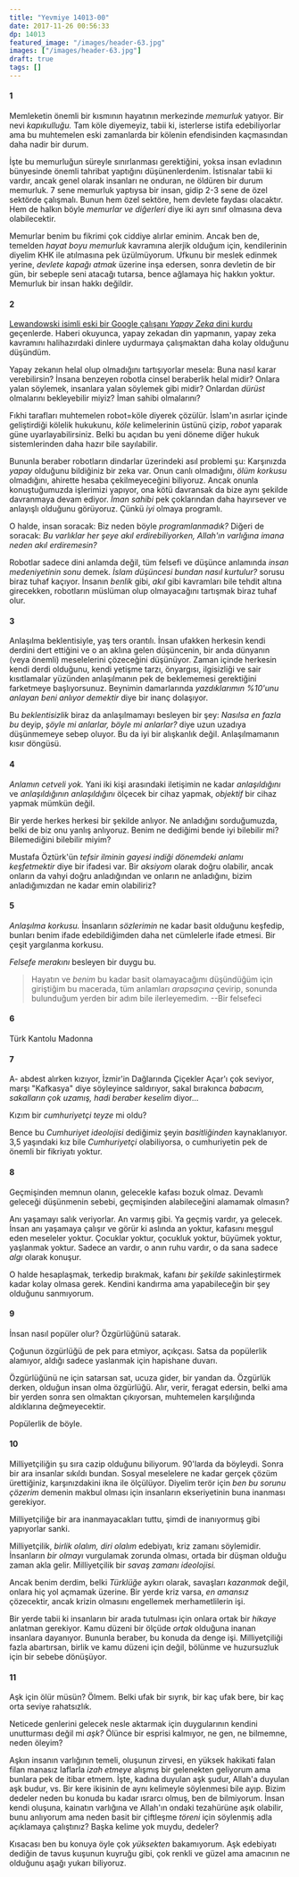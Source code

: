 ```yaml
---
title: "Yevmiye 14013-00"
date: 2017-11-26 00:56:33
dp: 14013
featured_image: "/images/header-63.jpg"
images: ["/images/header-63.jpg"]
draft: true
tags: []
---
```




#### 1

Memleketin önemli bir kısmının hayatının merkezinde *memurluk* yatıyor. Bir nevi
*kapıkulluğu.* Tam köle diyemeyiz, tabii ki, isterlerse istifa edebiliyorlar ama
bu muhtemelen eski zamanlarda bir kölenin efendisinden kaçmasından daha nadir
bir durum.

İşte bu memurluğun süreyle sınırlanması gerektiğini, yoksa insan evladının
bünyesinde önemli tahribat yaptığını düşünenlerdenim. İstisnalar tabii ki
vardır, ancak genel olarak insanları ne onduran, ne öldüren bir durum memurluk.
7 sene memurluk yaptıysa bir insan, gidip 2-3 sene de özel sektörde çalışmalı.
Bunun hem özel sektöre, hem devlete faydası olacaktır. Hem de halkın böyle
*memurlar ve diğerleri* diye iki ayrı sınıf olmasına deva olabilecektir.

Memurlar benim bu fikrimi çok ciddiye alırlar eminim. Ancak ben de, temelden
*hayat boyu memurluk* kavramına alerjik olduğum için, kendilerinin diyelim KHK
ile atılmasına pek üzülmüyorum. Ufkunu bir meslek edinmek yerine, *devlete
kapağı atmak* üzerine inşa edersen, sonra devletin de bir gün, bir sebeple seni
atacağı tutarsa, bence ağlamaya hiç hakkın yoktur. Memurluk bir insan hakkı
değildir.

#### 2

[Lewandowski isimli eski bir Google çalışanı *Yapay Zeka* dini
kurdu](https://t.co/VbO0yFWFmF) geçenlerde. Haberi okuyunca, yapay zekadan din
yapmanın, yapay zeka kavramını halihazırdaki dinlere uydurmaya çalışmaktan daha
kolay olduğunu düşündüm.

Yapay zekanın helal olup olmadığını tartışıyorlar mesela: Buna nasıl karar
verebilirsin? İnsana benzeyen robotla cinsel beraberlik helal midir? Onlara
yalan söylemek, insanlara yalan söylemek gibi midir? Onlardan *dürüst*
olmalarını bekleyebilir miyiz? İman sahibi olmalarını?

Fıkhi tarafları muhtemelen robot=köle diyerek çözülür. İslam'ın asırlar içinde
geliştirdiği kölelik hukukunu, *köle* kelimelerinin üstünü çizip, *robot*
yaparak güne uyarlayabilirsiniz. Belki bu açıdan bu yeni döneme diğer hukuk
sistemlerinden daha hazır bile sayılabilir.

Bununla beraber robotların dindarlar üzerindeki asıl problemi şu: Karşınızda
*yapay* olduğunu bildiğiniz bir zeka var. Onun canlı olmadığını, *ölüm korkusu*
olmadığını, ahirette hesaba çekilmeyeceğini biliyoruz. Ancak onunla
konuştuğumuzda işlerimizi yapıyor, ona kötü davransak da bize aynı şekilde
davranmaya devam ediyor. *İman sahibi* pek çoklarından daha hayırsever ve
anlayışlı olduğunu görüyoruz. Çünkü *iyi* olmaya programlı. 

O halde, insan soracak: Biz neden böyle *programlanmadık?* Diğeri de soracak:
*Bu varlıklar her şeye akıl erdirebiliyorken, Allah'ın varlığına imana neden
akıl erdiremesin?*

Robotlar sadece dini anlamda değil, tüm felsefi ve düşünce anlamında *insan
medeniyetinin sonu* demek. *İslam düşüncesi bundan nasıl kurtulur?* sorusu biraz
tuhaf kaçıyor. İnsanın *benlik* gibi, *akıl* gibi kavramları bile tehdit altına
girecekken, robotların müslüman olup olmayacağını tartışmak biraz tuhaf olur. 

#### 3

Anlaşılma beklentisiyle, yaş ters orantılı. İnsan ufakken herkesin kendi derdini
dert ettiğini ve o an aklına gelen düşüncenin, bir anda dünyanın (veya önemli)
meselelerini çözeceğini düşünüyor. Zaman içinde herkesin kendi derdi olduğunu,
kendi yetişme tarzı, önyargısı, ilgisizliği ve sair kısıtlamalar yüzünden
anlaşılmanın pek de beklememesi gerektiğini farketmeye başlıyorsunuz. Beynimin
damarlarında *yazdıklarımın %10'unu anlayan beni anlıyor demektir* diye bir
inanç dolaşıyor. 

Bu *beklentisizlik* biraz da anlaşılmamayı besleyen bir şey: *Nasılsa en fazla
bu* deyip, *şöyle mi anlarlar, böyle mi anlarlar?* diye uzun uzadıya düşünmemeye
sebep oluyor. Bu da iyi bir alışkanlık değil. Anlaşılmamanın kısır döngüsü. 

#### 4

*Anlamın cetveli yok.* Yani iki kişi arasındaki iletişimin ne kadar
*anlaşıldığını* ve *anlaşıldığının anlaşıldığını* ölçecek bir cihaz yapmak,
*objektif* bir cihaz yapmak mümkün değil. 

Bir yerde herkes herkesi bir şekilde anlıyor. Ne anladığını sorduğumuzda, belki
de biz onu yanlış anlıyoruz. Benim ne dediğimi bende iyi bilebilir mi?
Bilemediğini bilebilir miyim?

Mustafa Öztürk'ün *tefsir ilminin gayesi indiği dönemdeki anlamı keşfetmektir*
diye bir ifadesi var. Bir *aksiyom* olarak doğru olabilir, ancak onların da
vahyi doğru anladığından ve onların ne anladığını, bizim anladığımızdan ne kadar
emin olabiliriz?

#### 5

*Anlaşılma korkusu.* İnsanların *sözlerimin* ne kadar basit olduğunu keşfedip,
bunları benim ifade edebildiğimden daha net cümlelerle ifade etmesi. Bir çeşit
yargılanma korkusu.

*Felsefe merakını* besleyen bir duygu bu. 

> Hayatın ve *benim* bu kadar basit olamayacağımı düşündüğüm için giriştiğim bu
> macerada, tüm anlamları *arapsaçına* çevirip, sonunda bulunduğum yerden bir adım
> bile ilerleyemedim. --Bir felsefeci

#### 6

Türk Kantolu Madonna

#### 7

A- abdest alırken kızıyor, İzmir'in Dağlarında Çiçekler Açar'ı çok seviyor,
marşı "Kafkasya" diye söyleyince saldırıyor, sakal bırakınca *babacım,
sakalların çok uzamış, hadi beraber keselim* diyor... 

Kızım bir *cumhuriyetçi teyze* mi oldu?

Bence bu *Cumhuriyet ideolojisi* dediğimiz şeyin *basitliğinden* kaynaklanıyor.
3,5 yaşındaki kız bile *Cumhuriyetçi* olabiliyorsa, o cumhuriyetin pek de önemli
bir fikriyatı yoktur. 

#### 8

Geçmişinden memnun olanın, gelecekle kafası bozuk olmaz. Devamlı geleceği
düşünmenin sebebi, geçmişinden alabileceğini alamamak olmasın?

Anı yaşamayı salık veriyorlar. An varmış gibi. Ya geçmiş vardır, ya gelecek.
İnsan anı yaşamaya çalışır ve görür ki aslında an yoktur, kafasını meşgul eden
meseleler yoktur. Çocuklar yoktur, çocukluk yoktur, büyümek yoktur, yaşlanmak
yoktur. Sadece an vardır, o anın ruhu vardır, o da sana sadece *algı* olarak
konuşur. 

O halde hesaplaşmak, terkedip bırakmak, kafanı *bir şekilde* sakinleştirmek
kadar kolay olmasa gerek. Kendini kandırma ama yapabileceğin bir şey olduğunu
sanmıyorum.

#### 9

İnsan nasıl popüler olur? Özgürlüğünü satarak. 

Çoğunun özgürlüğü de pek para etmiyor, açıkçası. Satsa da popülerlik alamıyor,
aldığı sadece yaslanmak için hapishane duvarı. 

Özgürlüğünü ne için satarsan sat, ucuza gider, bir yandan da. Özgürlük derken,
olduğun insan olma özgürlüğü. Alır, verir, feragat edersin, belki ama bir yerden
sonra sen olmaktan çıkıyorsan, muhtemelen karşılığında aldıklarına değmeyecektir. 

Popülerlik de böyle. 

#### 10

Milliyetçiliğin şu sıra cazip olduğunu biliyorum. 90'larda da böyleydi. Sonra
bir ara insanlar sıkıldı bundan. Sosyal meselelere ne kadar gerçek çözüm
ürettiğiniz, karşınızdakini ikna ile ölçülüyor. Diyelim terör için *ben bu
sorunu çözerim* demenin makbul olması için insanların ekseriyetinin buna
inanması gerekiyor. 

Milliyetçiliğe bir ara inanmayacakları tuttu, şimdi de inanıyormuş gibi
yapıyorlar sanki.

Milliyetçilik, *birlik olalım, diri olalım* edebiyatı, kriz zamanı söylemidir.
İnsanların *bir olmayı* vurgulamak zorunda olması, ortada bir düşman olduğu
zaman akla gelir. Milliyetçilik bir *savaş zamanı ideolojisi.*

Ancak benim derdim, belki *Türklüğe* aykırı olarak, savaşları *kazanmak* değil,
onlara hiç yol açmamak üzerine. Bir yerde kriz varsa, *en amansız* çözecektir,
ancak krizin olmasını engellemek merhametlilerin işi. 

Bir yerde tabii ki insanların bir arada tutulması için onlara ortak bir *hikaye*
anlatman gerekiyor. Kamu düzeni bir ölçüde *ortak* olduğuna inanan insanlara
dayanıyor. Bununla beraber, bu konuda da denge işi. Milliyetçiliği fazla
abartırsan, birlik ve kamu düzeni için değil, bölünme ve huzursuzluk için bir
sebebe dönüşüyor.

#### 11

Aşk için ölür müsün? Ölmem. Belki ufak bir sıyrık, bir kaç ufak bere, bir kaç
orta seviye rahatsızlık.

Neticede genlerini gelecek nesle aktarmak için duygularının kendini unutturması
değil mi *aşk?* Ölünce bir esprisi kalmıyor, ne gen, ne bilmemne, neden öleyim?

Aşkın insanın varlığının temeli, oluşunun zirvesi, en yüksek hakikati falan
filan manasız laflarla *izah etmeye* alışmış bir gelenekten geliyorum ama
bunlara pek de itibar etmem. İşte, kadına duyulan aşk şudur, Allah'a duyulan aşk
budur, vs. Bir kere ikisinin de aynı kelimeyle söylenmesi bile ayıp. Bizim
dedeler neden bu konuda bu kadar ısrarcı olmuş, ben de bilmiyorum. İnsan kendi
oluşuna, kainatın varlığına ve Allah'ın ondaki tezahürüne aşık olabilir, bunu
anlıyorum ama neden basit bir çiftleşme *töreni* için söylenmiş adla açıklamaya
çalıştınız? Başka kelime yok muydu, dedeler? 

Kısacası ben bu konuya öyle çok *yüksekten* bakamıyorum. Aşk edebiyatı dediğin
de tavus kuşunun kuyruğu gibi, çok renkli ve güzel ama amacının ne olduğunu
aşağı yukarı biliyoruz.


